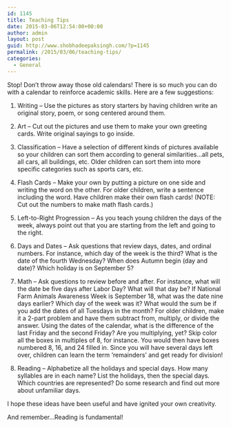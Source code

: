 ```yaml
---
id: 1145
title: Teaching Tips
date: 2015-03-06T12:54:00+00:00
author: admin
layout: post
guid: http://www.shobhadeepaksingh.com/?p=1145
permalink: /2015/03/06/teaching-tips/
categories:
  - General
---
```

Stop! Don&#8217;t throw away those old calendars! There is so much you can do with a calendar to reinforce academic skills. Here are a few suggestions:

1. Writing &#8211; Use the pictures as story starters by having children write an original story, poem, or song centered around them.

2. Art &#8211; Cut out the pictures and use them to make your own greeting cards. Write original sayings to go inside.

3. Classification &#8211; Have a selection of different kinds of pictures available so your children can sort them according to general similarities&#8230;all pets, all cars, all buildings, etc. Older children can sort them into more specific categories such as sports cars, etc.

4. Flash Cards &#8211; Make your own by putting a picture on one side and writing the word on the other. For older children, write a sentence including the word. Have children make their own flash cards! (NOTE: Cut out the numbers to make math flash cards.)

5. Left-to-Right Progression &#8211; As you teach young children the days of the week, always point out that you are starting from the left and going to the right.

6. Days and Dates &#8211; Ask questions that review days, dates, and ordinal numbers. For instance, which day of the week is the third? What is the date of the fourth Wednesday? When does Autumn begin (day and date)? Which holiday is on September 5?

7. Math &#8211; Ask questions to review before and after. For instance, what will the date be five days after Labor Day? What will that day be? If National Farm Animals Awareness Week is September 18, what was the date nine days earlier? Which day of the week was it? What would the sum be if you add the dates of all Tuesdays in the month? For older children, make it a 2-part problem and have them subtract from, multiply, or divide the answer. Using the dates of the calendar, what is the difference of the last Friday and the second Friday? Are you multiplying, yet? Skip color all the boxes in multiples of 8, for instance. You would then have boxes numbered 8, 16, and 24 filled in. Since you will have several days left over, children can learn the term &#8216;remainders&#8217; and get ready for division!

8. Reading &#8211; Alphabetize all the holidays and special days. How many syllables are in each name? List the holidays, then the special days. Which countries are represented? Do some research and find out more about unfamiliar days.

I hope these ideas have been useful and have ignited your own creativity.

And remember&#8230;Reading is fundamental!